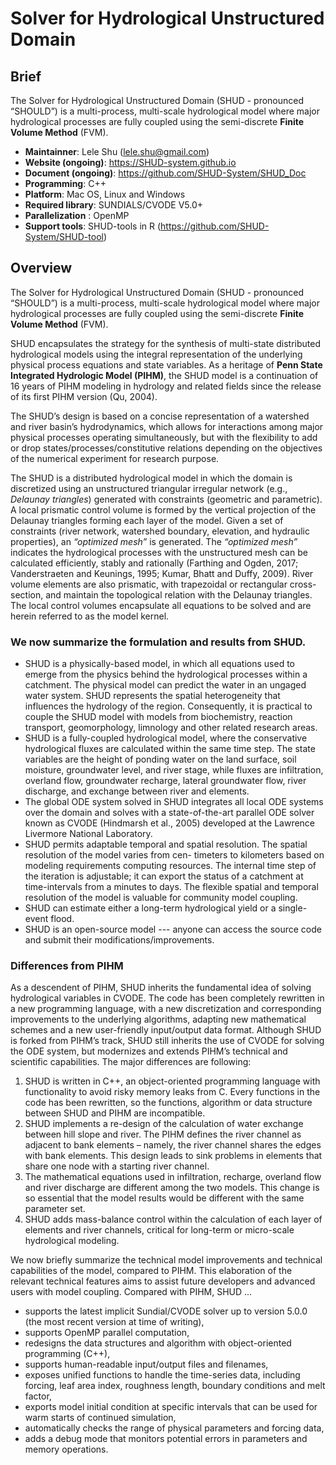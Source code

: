 # Solver for Hydrological Unstructured Domain

## Brief

The Solver for Hydrological Unstructured Domain  (SHUD - pronounced “SHOULD”) is a multi-process, multi-scale hydrological model where major hydrological processes are fully coupled using the semi-discrete **Finite Volume Method** (FVM).

* **Maintainner**: Lele Shu (lele.shu@gmail.com)
* **Website (ongoing)**: https://SHUD-system.github.io
* **Document (ongoing)**: https://github.com/SHUD-System/SHUD_Doc
* **Programming**: C++
* **Platform**: Mac OS, Linux and Windows
* **Required library**:  SUNDIALS/CVODE V5.0+
* **Parallelization** : OpenMP
* **Support tools**: SHUD-tools in R (https://github.com/SHUD-System/SHUD-tool)

## Overview

The Solver for Hydrological Unstructured Domain  (SHUD - pronounced “SHOULD”) is a multi-process, multi-scale hydrological model where major hydrological processes are fully coupled using the semi-discrete **Finite Volume Method** (FVM).

SHUD encapsulates the strategy for the synthesis of multi-state distributed hydrological models using the integral representation of the underlying physical process equations and state variables. As a heritage of **Penn State Integrated Hydrologic Model (PIHM)**, the SHUD model is a continuation of 16 years of PIHM modeling in hydrology and related fields since the release of its first PIHM version (Qu, 2004). 

The SHUD’s design is based on a concise representation of a watershed and river basin’s hydrodynamics, which allows for interactions among major physical processes operating simultaneously, but with the flexibility to add or drop states/processes/constitutive relations depending on the objectives of the numerical experiment for research purpose. 

The SHUD is a distributed hydrological model in which the domain is discretized using an unstructured triangular irregular network (e.g., *Delaunay triangles*) generated with constraints (geometric and parametric). A local prismatic control volume is formed by the vertical projection of the Delaunay triangles forming each layer of the model. Given a set of constraints (river network, watershed boundary, elevation, and hydraulic properties), an *“optimized mesh”* is generated. The *“optimized mesh”* indicates the hydrological processes with the unstructured mesh can be calculated efficiently, stably and rationally (Farthing and Ogden, 2017; Vanderstraeten and Keunings, 1995; Kumar, Bhatt and Duffy, 2009). River volume elements are also prismatic, with trapezoidal or rectangular cross-section, and maintain the topological relation with the Delaunay triangles. The local control volumes encapsulate all equations to be solved and are herein referred to as the model kernel. 



### We now summarize the formulation and results from SHUD. 

- SHUD is a physically-based model, in which all equations used to emerge from the physics behind the hydrological processes within a catchment. The physical model can predict the water in an ungaged water system.  SHUD represents the spatial heterogeneity that influences the hydrology of the region. Consequently, it is practical to couple the SHUD model with models from biochemistry, reaction transport, geomorphology, limnology and other related research areas.
- SHUD is a fully-coupled hydrological model, where the conservative hydrological fluxes are calculated within the same time step. The state variables are the height of ponding water on the land surface, soil moisture, groundwater level, and river stage, while fluxes are infiltration, overland flow, groundwater recharge, lateral groundwater flow, river discharge, and exchange between river and elements. 
- The global ODE system solved in SHUD integrates all local ODE systems over the domain and solves with a state-of-the-art parallel ODE solver known as CVODE (Hindmarsh et al., 2005) developed at the Lawrence Livermore National Laboratory. 
- SHUD permits adaptable temporal and spatial resolution. The spatial resolution of the model varies from cen- timeters to kilometers based on modeling requirements computing resources. The internal time step of the iteration is adjustable; it can export the status of a catchment at time-intervals from a minutes to days. The flexible spatial and temporal resolution of the model is valuable for community model coupling. 
- SHUD can estimate either a long-term hydrological yield or a single-event flood. 
- SHUD is an open-source model --- anyone can access the source code and submit their modifications/improvements.

### Differences from PIHM

As a descendent of PIHM, SHUD inherits the fundamental idea of solving hydrological variables in CVODE. The code has been completely rewritten in a new programming language, with a new discretization and corresponding improvements to the underlying algorithms, adapting new mathematical schemes and a new user-friendly input/output data format. Although SHUD is forked from PIHM’s track, SHUD still inherits the use of CVODE for solving the ODE system, but modernizes and extends PIHM’s technical and scientific capabilities. The major differences are following: 

1. SHUD is written in C++, an object-oriented programming language with functionality to avoid risky memory leaks from C. Every functions in the code has been rewritten, so the functions, algorithm or data structure between SHUD and PIHM are incompatible. 
2. SHUD implements a re-design of the calculation of water exchange between hill slope and river. The PIHM defines the river channel as adjacent to bank elements – namely, the river channel shares the edges with bank elements. This design leads to sink problems in elements that share one node with a starting river channel. 
3. The mathematical equations used in infiltration, recharge, overland flow and river discharge are different among the two models. This change is so essential that the model results would be different with the same parameter set. 
4. SHUD adds mass-balance control within the calculation of each layer of elements and river channels, critical for long-term or micro-scale hydrological modeling. 

We now briefly summarize the technical model improvements and technical capabilities of the model, compared to PIHM. This elaboration of the relevant technical features aims to assist future developers and advanced users with model coupling. Compared with PIHM, SHUD ... 

- supports the latest implicit Sundial/CVODE solver up to version 5.0.0 (the most recent version at time of writing), 
- supports OpenMP parallel computation, 
- redesigns the data structures and algorithm with object-oriented programming (C++), 
- supports human-readable input/output files and filenames, 
- exposes unified functions to handle the time-series data, including forcing, leaf area index, roughness length, boundary conditions and melt factor, 
- exports model initial condition at specific intervals that can be used for warm starts of continued simulation, 
- automatically checks the range of physical parameters and forcing data, 
- adds a debug mode that monitors potential errors in parameters and memory operations. 



